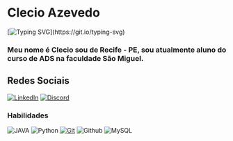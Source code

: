 #  **Clecio Azevedo**
[![Typing SVG](https://readme-typing-svg.herokuapp.com?font=Fira+Code&size=14&pause=1000&color=AA42F7&width=435&lines=Ola!+Seja+bem-vindo+ao+meu+perfil+GitHub!;Muito+Prazer%2C+meu+nome+%C3%A9+Clecio+Jose.)](https://git.io/typing-svg)

### Meu nome é Clecio sou de Recife - PE, sou atualmente aluno do curso de ADS na faculdade São Miguel.

## Redes Sociais

[![LinkedIn](https://img.shields.io/badge/LinkedIn-0077B5?style=for-the-badge&logo=linkedin&logoColor=white)](https://www.linkedin.com/in/clecio-azevedo-74837969/) [![Discord](https://img.shields.io/badge/Discord-7289DA?style=for-the-badge&logo=discord&logoColor=white)](https://https://discord.com/channels/@cleciog12/)

### Habilidades 
![JAVA](https://img.shields.io/badge/Java-000?style=for-the-badge&logo=java&logoColor=white)
![Python](https://img.shields.io/badge/Python(basico)-000?style=for-the-badge&logo=spring&logoColor=white)
[![Git](https://img.shields.io/badge/Git-000?style=for-the-badge&logo=git&logoColor=E94D5F)](https://git-scm.com/doc)
![Github](https://img.shields.io/badge/GitHub-000?style=for-the-badge&logo=github&logoColor=30A3DC)
![MySQL](https://img.shields.io/badge/MySQL-00000F?style=for-the-badge&logo=mysql&logoColor=white)
